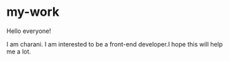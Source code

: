 # my-work
Hello everyone!

I am charani. I am interested to be a front-end
developer.I hope this will help me a lot.
